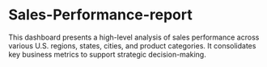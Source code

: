 # Sales-Performance-report
This dashboard presents a high-level analysis of sales performance across various U.S. regions, states, cities, and product categories. It consolidates key business metrics to support strategic decision-making.

